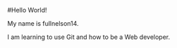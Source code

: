 #Hello World!

My name is fullnelson14.


I am learning to use Git and how to be a Web developer.

 
